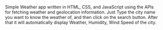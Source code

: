Simple Weather app written in HTML, CSS, and JavaScript using the APIs for fetching weather and geolocation information.
Just Type the city name you want to know the weather of, and then click on the search button.
After that it will automatically display Weather, Humidity, Wind Speed of the city.
